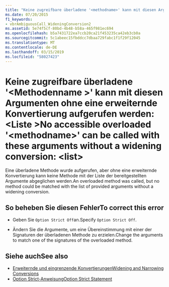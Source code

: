 ```yaml
---
title: "Keine zugreifbare überladene '<methodname>' kann mit diesen Argumenten ohne eine erweiternde Konvertierung aufgerufen werden: <list>"
ms.date: 07/20/2015
f1_keywords:
- vbrAmbiguousCall_WideningConversion2
ms.assetid: 5e74f5cf-80bd-4b48-b58a-465f981ec694
ms.openlocfilehash: b5a7431722ea7ccb20ca21f453235ca42eb3cb0a
ms.sourcegitcommit: 5c1abeec15fbddcc7dbaa729fabc1f1f29f12045
ms.translationtype: MT
ms.contentlocale: de-DE
ms.lasthandoff: 03/15/2019
ms.locfileid: "58027423"
---
```

# <a name="no-accessible-overloaded-methodname-can-be-called-with-these-arguments-without-a-widening-conversion-list"></a><span data-ttu-id="cabd5-102">Keine zugreifbare überladene '\<Methodenname >' kann mit diesen Argumenten ohne eine erweiternde Konvertierung aufgerufen werden: \<Liste ></span><span class="sxs-lookup"><span data-stu-id="cabd5-102">No accessible overloaded '\<methodname>' can be called with these arguments without a widening conversion: \<list></span></span>
<span data-ttu-id="cabd5-103">Eine überladene Methode wurde aufgerufen, aber ohne eine erweiternde Konvertierung kann keine Methode mit der Liste der bereitgestellten Argumente abgeglichen werden.</span><span class="sxs-lookup"><span data-stu-id="cabd5-103">An overloaded method was called, but no method could be matched with the list of provided arguments without a widening conversion.</span></span>  
  
## <a name="to-correct-this-error"></a><span data-ttu-id="cabd5-104">So beheben Sie diesen Fehler</span><span class="sxs-lookup"><span data-stu-id="cabd5-104">To correct this error</span></span>  
  
-   <span data-ttu-id="cabd5-105">Geben Sie `Option Strict Off`an.</span><span class="sxs-lookup"><span data-stu-id="cabd5-105">Specify `Option Strict Off`.</span></span>  
  
-   <span data-ttu-id="cabd5-106">Ändern Sie die Argumente, um eine Übereinstimmung mit einer der Signaturen der überladenen Methode zu erzielen.</span><span class="sxs-lookup"><span data-stu-id="cabd5-106">Change the arguments to match one of the signatures of the overloaded method.</span></span>  
  
## <a name="see-also"></a><span data-ttu-id="cabd5-107">Siehe auch</span><span class="sxs-lookup"><span data-stu-id="cabd5-107">See also</span></span>

- [<span data-ttu-id="cabd5-108">Erweiternde und eingrenzende Konvertierungen</span><span class="sxs-lookup"><span data-stu-id="cabd5-108">Widening and Narrowing Conversions</span></span>](../../visual-basic/programming-guide/language-features/data-types/widening-and-narrowing-conversions.md)
- [<span data-ttu-id="cabd5-109">Option Strict-Anweisung</span><span class="sxs-lookup"><span data-stu-id="cabd5-109">Option Strict Statement</span></span>](../../visual-basic/language-reference/statements/option-strict-statement.md)

